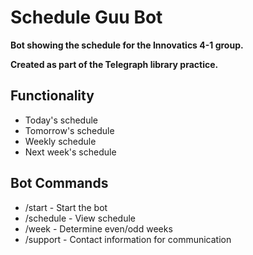 # Schedule Guu Bot

**Bot showing the schedule for the Innovatics 4-1 group.**

**Created as part of the Telegraph library practice.**


## Functionality
- Today's schedule
- Tomorrow's schedule 
- Weekly schedule 
- Next week's schedule
## Bot Commands
- /start - Start the bot
- /schedule - View schedule
- /week - Determine even/odd weeks
- /support - Contact information for communication
